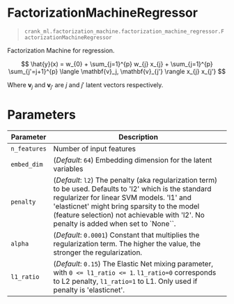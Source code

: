 # FactorizationMachineRegressor

> `crank_ml.factorization_machine.factorization_machine_regressor.FactorizationMachineRegressor`

Factorization Machine for regression.

$$
\hat{y}(x) = w_{0} + \sum_{j=1}^{p} w_{j} x_{j}  + \sum_{j=1}^{p} \sum_{j'=j+1}^{p} \langle \mathbf{v}_j, \mathbf{v}_{j'} \rangle x_{j} x_{j'}
$$

Where $\mathbf{v}_j$ and $\mathbf{v}_{j'}$ are $j$ and $j'$ latent vectors respectively. 

# Parameters

| Parameter     | Description                                                                                           |
| ------------- | ----------------------------------------------------------------------------------------------------- |
| `n_features`  | Number of input features                                                                              |
| `embed_dim`   | (_Default_: `64`) Embedding dimension for the latent variables                                                |
| `penalty`     | (_Default_: `l2`) The penalty (aka regularization term) to be used. Defaults to 'l2' which is the standard regularizer for linear SVM models. 'l1' and 'elasticnet' might bring sparsity to the model (feature selection) not achievable with 'l2'. No penalty is added when set to `None``. |
| `alpha`       | (_Default_: `0.0001`) Constant that multiplies the regularization term. The higher the value, the stronger the regularization. |
| `l1_ratio`    | (_Default_: `0.15`) The Elastic Net mixing parameter, with `0 <= l1_ratio <= 1`. `l1_ratio=0` corresponds to L2 penalty, `l1_ratio=1` to L1. Only used if penalty is 'elasticnet'. |

